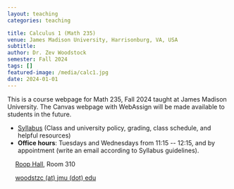 ```yaml
---
layout: teaching 
categories: teaching

title: Calculus 1 (Math 235)
venue: James Madison University, Harrisonburg, VA, USA
subtitle: 
author: Dr. Zev Woodstock
semester: Fall 2024
tags: []
featured-image: /media/calc1.jpg
date: 2024-01-01
---
```


This is a course webpage for Math 235, Fall 2024 taught at James
Madison University. The Canvas webpage with WebAssign will be made
available to students in the future.

<ul>
<li>
 <a href="/media/calc235/syllabus.pdf">Syllabus</a>
(Class and university policy, grading, class schedule, and helpful
resources)
</li>
<li>
<b> Office hours</b>: Tuesdays and Wednesdays from 11:15 -- 12:15,
and by appointment (write an email according to Syllabus
guidelines).
</li>
</ul>
<p class="entry-title">
		<i class="fa fa-university"></i> &emsp;
	<a href="https://map.jmu.edu/?id=1869#!m/592737?share">
            Roop Hall</a>, Room 310 <br>
</p>
<p class="entry-title">
       	<i class="fa fa-envelope"></i> &emsp;
       	<a href="mailto:woodstzc@jmu.edu">
       	woodstzc (at) jmu (dot) edu
       	</a>
</p>

